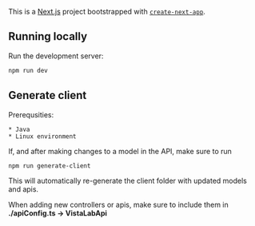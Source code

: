 This is a [Next.js](https://nextjs.org/) project bootstrapped with [`create-next-app`](https://github.com/vercel/next.js/tree/canary/packages/create-next-app).

## Running locally

Run the development server:

```bash
npm run dev
```

## Generate client

Prerequsities:

    * Java
    * Linux environment

If, and after making changes to a model in the API, make sure to run

```bash
npm run generate-client
```

This will automatically re-generate the client folder with updated models and apis.

When adding new controllers or apis, make sure to include them in <b>./apiConfig.ts -> VistaLabApi</b>
